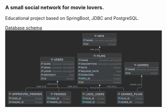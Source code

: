 ### A small social network for movie lovers.  
Educational project based on SpringBoot, JDBC and PostgreSQL.  

[Database schema](https://github.com/alexhved/java-filmorate/blob/main/schema.sql)
![filmorate-db-schema](https://github.com/alexhved/java-filmorate/blob/main/filmorate-diagram.png)
